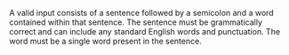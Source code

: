 A valid input consists of a sentence followed by a semicolon and a word contained within that sentence.
The sentence must be grammatically correct and can include any standard English words and punctuation.
The word must be a single word present in the sentence.
